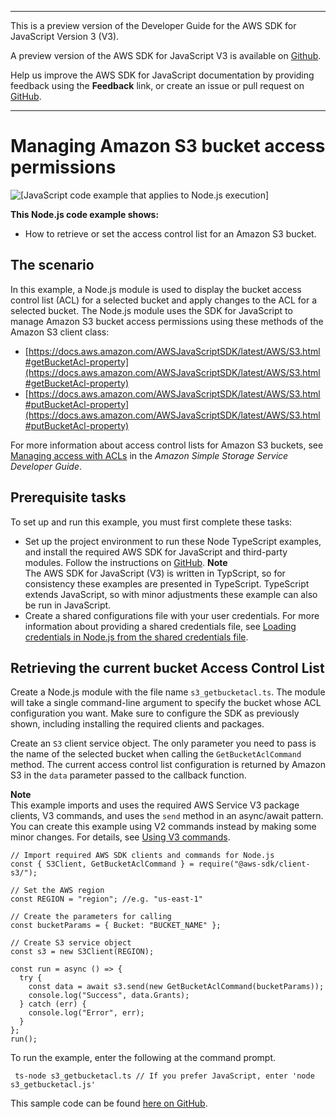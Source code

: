 --------

This is a preview version of the Developer Guide for the AWS SDK for JavaScript Version 3 \(V3\)\.

A preview version of the AWS SDK for JavaScript V3 is available on [Github](https://github.com/aws/aws-sdk-js-v3)\.

Help us improve the AWS SDK for JavaScript documentation by providing feedback using the **Feedback** link, or create an issue or pull request on [GitHub](https://github.com/awsdocs/aws-sdk-for-javascript-v3)\.

--------

# Managing Amazon S3 bucket access permissions<a name="s3-example-access-permissions"></a>

![\[JavaScript code example that applies to Node.js execution\]](http://docs.aws.amazon.com/sdk-for-javascript/v3/developer-guide/images/nodeicon.png)

**This Node\.js code example shows:**
+ How to retrieve or set the access control list for an Amazon S3 bucket\.

## The scenario<a name="s3-manage-bucket-access"></a>

In this example, a Node\.js module is used to display the bucket access control list \(ACL\) for a selected bucket and apply changes to the ACL for a selected bucket\. The Node\.js module uses the SDK for JavaScript to manage Amazon S3 bucket access permissions using these methods of the Amazon S3 client class:
+ [https://docs.aws.amazon.com/AWSJavaScriptSDK/latest/AWS/S3.html#getBucketAcl-property](https://docs.aws.amazon.com/AWSJavaScriptSDK/latest/AWS/S3.html#getBucketAcl-property)
+ [https://docs.aws.amazon.com/AWSJavaScriptSDK/latest/AWS/S3.html#putBucketAcl-property](https://docs.aws.amazon.com/AWSJavaScriptSDK/latest/AWS/S3.html#putBucketAcl-property)

For more information about access control lists for Amazon S3 buckets, see [ Managing access with ACLs](https://docs.aws.amazon.com/AmazonS3/latest/dev/S3_ACLs_UsingACLs.html) in the *Amazon Simple Storage Service Developer Guide*\.

## Prerequisite tasks<a name="s3-manage-bucket-access-prereqs"></a>

To set up and run this example, you must first complete these tasks:
+ Set up the project environment to run these Node TypeScript examples, and install the required AWS SDK for JavaScript and third\-party modules\. Follow the instructions on [ GitHub](https://github.com/awsdocs/aws-doc-sdk-examples/tree/master/javascriptv3/example_code/s3/README.md)\.
**Note**  
The AWS SDK for JavaScript \(V3\) is written in TypScript, so for consistency these examples are presented in TypeScript\. TypeScript extends JavaScript, so with minor adjustments these example can also be run in JavaScript\.
+ Create a shared configurations file with your user credentials\. For more information about providing a shared credentials file, see [Loading credentials in Node\.js from the shared credentials file](loading-node-credentials-shared.md)\.

## Retrieving the current bucket Access Control List<a name="s3-example-access-permissions-get-acl"></a>

Create a Node\.js module with the file name `s3_getbucketacl.ts`\. The module will take a single command\-line argument to specify the bucket whose ACL configuration you want\. Make sure to configure the SDK as previously shown, including installing the required clients and packages\. 

Create an `S3` client service object\. The only parameter you need to pass is the name of the selected bucket when calling the `GetBucketAclCommand` method\. The current access control list configuration is returned by Amazon S3 in the `data` parameter passed to the callback function\.

**Note**  
This example imports and uses the required AWS Service V3 package clients, V3 commands, and uses the `send` method in an async/await pattern\. You can create this example using V2 commands instead by making some minor changes\. For details, see [Using V3 commands](welcome.md#using_v3_commands)\.

```
// Import required AWS SDK clients and commands for Node.js
const { S3Client, GetBucketAclCommand } = require("@aws-sdk/client-s3/");

// Set the AWS region
const REGION = "region"; //e.g. "us-east-1"

// Create the parameters for calling
const bucketParams = { Bucket: "BUCKET_NAME" };

// Create S3 service object
const s3 = new S3Client(REGION);

const run = async () => {
  try {
    const data = await s3.send(new GetBucketAclCommand(bucketParams));
    console.log("Success", data.Grants);
  } catch (err) {
    console.log("Error", err);
  }
};
run();
```

To run the example, enter the following at the command prompt\.

```
 ts-node s3_getbucketacl.ts // If you prefer JavaScript, enter 'node s3_getbucketacl.js'
```

This sample code can be found [here on GitHub](https://github.com/awsdocs/aws-doc-sdk-examples/blob/master/javascriptv3/example_code/s3/src/s3_getbucketacl.ts)\.